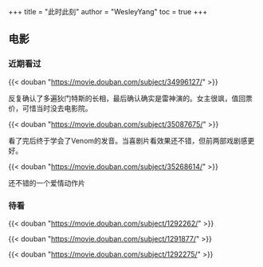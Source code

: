 +++
title = "此时此刻"
author = "WesleyYang"
toc = true
+++

## 电影

### 近期看过

{{< douban "https://movie.douban.com/subject/34996127/" >}}

反复确认了多遍狄门特斯的长相，最后确认确实是雷神演的。女主很飒，值回票价，可惜当时没去电影院。

{{< douban "https://movie.douban.com/subject/35087675/" >}}

看了完后终于学会了Venom的发音。当喜剧片看效果还不错，但前两部戏剧感更好。

{{< douban "https://movie.douban.com/subject/35268614/" >}}

还不错的一个爱情动作片

### 待看

{{< douban "https://movie.douban.com/subject/1292262/" >}}

{{< douban "https://movie.douban.com/subject/1291877/" >}}

{{< douban "https://movie.douban.com/subject/1292275/" >}}
